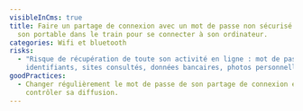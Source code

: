 ```yaml
---
visibleInCms: true
title: Faire un partage de connexion avec un mot de passe non sécurisé depuis
  son portable dans le train pour se connecter à son ordinateur.
categories: Wifi et bluetooth
risks:
  - "Risque de récupération de toute son activité en ligne : mot de passe,
    identifiants, sites consultés, données bancaires, photos personnelles etc."
goodPractices:
  - Changer régulièrement le mot de passe de son partage de connexion et
    contrôler sa diffusion.
---
```

